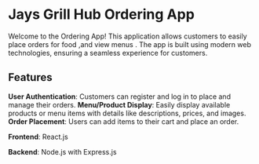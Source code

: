# Jays Grill Hub Ordering App
Welcome to the Ordering App! This application allows customers to easily place orders for food ,and view menus . The app is built using modern web technologies, ensuring a seamless experience for customers.

## Features
**User Authentication**: Customers can register and log in to place and manage their orders.
**Menu/Product Display**: Easily display available products or menu items with details like descriptions, prices, and images.
**Order Placement**: Users can add items to their cart and place an order.

**Frontend**: React.js

**Backend**: Node.js with Express.js 
